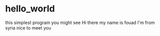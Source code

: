 # hello_world
this simplest program you might see
Hi there my name is fouad I'm from syria nice to meet you 
